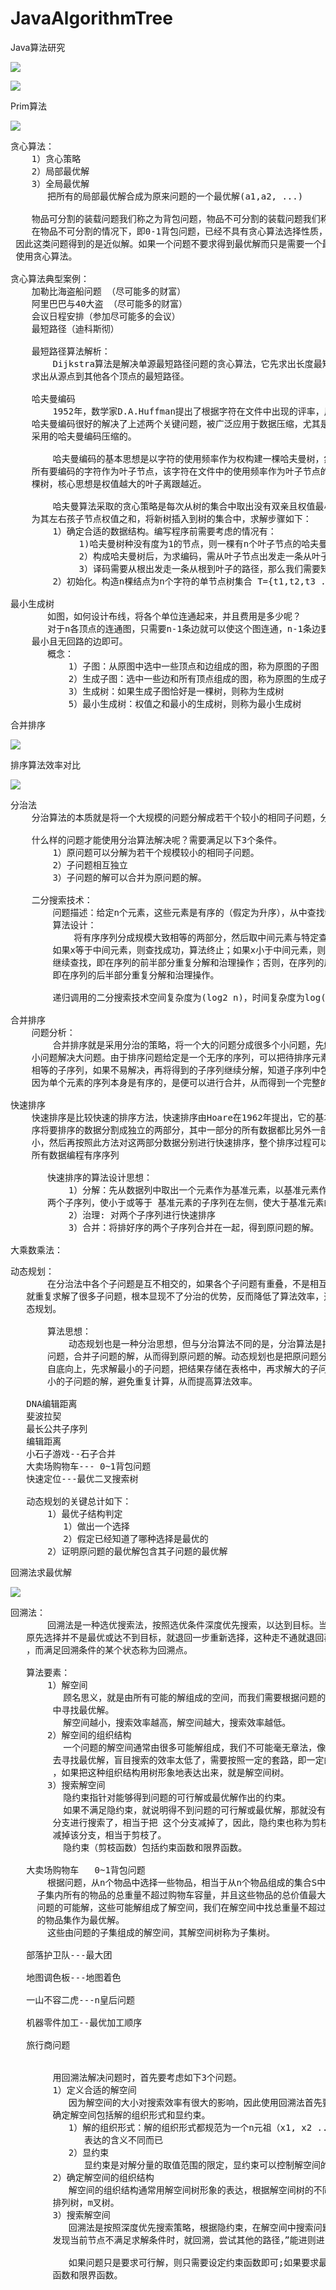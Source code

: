 # JavaAlgorithmTree
Java算法研究

![](https://i.imgur.com/Mpj6E7M.png)

![](https://i.imgur.com/QPYXXqR.png)

Prim算法

![](https://i.imgur.com/KREBxHI.png)

<pre>
贪心算法：
    1）贪心策略
    2）局部最优解
    3）全局最优解
       把所有的局部最优解合成为原来问题的一个最优解(a1,a2, ...)

    物品可分割的装载问题我们称之为背包问题，物品不可分割的装载问题我们称之为0-1背包问题。
    在物品不可分割的情况下，即0-1背包问题，已经不具有贪心算法选择性质，原问题的整体最优解无法通过一些列局部最优的选择得到，
 因此这类问题得到的是近似解。如果一个问题不要求得到最优解而只是需要一个最优解的近似解，则不管该问题有没有贪心选择性质，都可以
 使用贪心算法。

贪心算法典型案例：
    加勒比海盗船问题 （尽可能多的财富）
    阿里巴巴与40大盗 （尽可能多的财富）
    会议日程安排（参加尽可能多的会议）
    最短路径（迪科斯彻）

    最短路径算法解析：
        Dijkstra算法是解决单源最短路径问题的贪心算法，它先求出长度最短的一条路径，再参照最短路径求出长度次短的一条路径，直到
    求出从源点到其他各个顶点的最短路径。

    哈夫曼编码
        1952年，数学家D.A.Huffman提出了根据字符在文件中出现的评率，用0,1的数字串表示各字符的最佳编码方式，称为哈夫曼编码，
    哈夫曼编码很好的解决了上述两个关键问题，被广泛应用于数据压缩，尤其是远距离通信和大容量数据存储方面，常用的JPEG图片就是
    采用的哈夫曼编码压缩的。

        哈夫曼编码的基本思想是以字符的使用频率作为权构建一棵哈夫曼树，然后利用哈夫曼树对字符进行编码。构造一棵哈夫曼树，是将
    所有要编码的字符作为叶子节点，该字符在文件中的使用频率作为叶子节点的权值，以自底向上的方式，通过n-1次的合并运算后构造一
    棵树，核心思想是权值越大的叶子离跟越近。

        哈夫曼算法采取的贪心策略是每次从树的集合中取出没有双亲且权值最小的两棵树作为左右子树，构造一棵新树，新树根节点的权值
    为其左右孩子节点权值之和，将新树插入到树的集合中，求解步骤如下：
        1）确定合适的数据结构。编写程序前需要考虑的情况有：
             1)哈夫曼树种没有度为1的节点，则一棵有n个叶子节点的哈夫曼树公有 2n-1 个节点（n-1次的合并，每次产生一个新节点）。
             2）构成哈夫曼树后，为求编码，需从叶子节点出发走一条从叶子到根的路径
             3）译码需要从根出发走一条从根到叶子的路径，那么我们需要知道每个结点的权值，双亲，左孩子，右孩子和结点的信息。
        2）初始化。构造n棵结点为n个字符的单节点树集合 T={t1,t2,t3 ... tn},每棵树只有一个带权的根节点，权值为该字符的使用频率

最小生成树
       如图，如何设计布线，将各个单位连通起来，并且费用是多少呢？
       对于n各顶点的连通图，只需要n-1条边就可以使这个图连通，n-1条边要想保证图连通，就必须不含回路，所以我们只需要找出 n-1条权值
    最小且无回路的边即可。
       概念：
           1）子图：从原图中选中一些顶点和边组成的图，称为原图的子图
           2）生成子图：选中一些边和所有顶点组成的图，称为原图的生成子图
           3）生成树：如果生成子图恰好是一棵树，则称为生成树
           5）最小生成树：权值之和最小的生成树，则称为最小生成树
</pre>

合并排序

![](https://i.imgur.com/2RsIgGm.png)

排序算法效率对比

![](https://i.imgur.com/LtZ30bQ.png)

<pre>
分治法
    分治算法的本质就是将一个大规模的问题分解成若干个较小的相同子问题，分而治之。

    什么样的问题才能使用分治算法解决呢？需要满足以下3个条件。
        1）原问题可以分解为若干个规模较小的相同子问题。
        2）子问题相互独立
        3）子问题的解可以合并为原问题的解。

    二分搜索技术：
        问题描述：给定n个元素，这些元素是有序的（假定为升序），从中查找特定元素x
        算法设计：
            将有序序列分成规模大致相等的两部分，然后取中间元素与特定查找元素x进行比较，
        如果x等于中间元素，则查找成功，算法终止；如果x小于中间元素，则在序列的前半部分
        继续查找，即在序列的前半部分重复分解和治理操作；否则，在序列的后半部分继续查找，
        即在序列的后半部分重复分解和治理操作。

        递归调用的二分搜索技术空间复杂度为(log2 n)，时间复杂度为log(2, n)

合并排序
    问题分析：
        合并排序就是采用分治的策略，将一个大的问题分成很多个小问题，先解决小问题，再通过
    小问题解决大问题。由于排序问题给定是一个无序的序列，可以把待排序元素分解成两个规模大致
    相等的子序列，如果不易解决，再将得到的子序列继续分解，知道子序列中包含的元素个数为1。
    因为单个元素的序列本身是有序的，是便可以进行合并，从而得到一个完整的有序序列。

快速排序
    快速排序是比较快速的排序方法，快速排序由Hoare在1962年提出，它的基本思想是通过一组排
    序将要排序的数据分割成独立的两部分，其中一部分的所有数据都比另外一部分的所有数据都要
    小，然后再按照此方法对这两部分数据分别进行快速排序，整个排序过程可以递归进行，以此使
    所有数据编程有序序列
   
       快速排序的算法设计思想：
           1）分解：先从数据列中取出一个元素作为基准元素，以基准元素作为标准，将问题分解为
       两个子序列，使小于或等于 基准元素的子序列在左侧，使大于基准元素的子序列在右侧。
           2）治理: 对两个子序列进行快速排序
           3）合并：将排好序的两个子序列合并在一起，得到原问题的解。

大乘数乘法：  
</pre>

<pre>
动态规划：
       在分治法中各个子问题是互不相交的，如果各个子问题有重叠，不是相互独立的，那么分治法
   就重复求解了很多子问题，根本显现不了分治的优势，反而降低了算法效率，这个时候可以使用动
   态规划。

       算法思想：
           动态规划也是一种分治思想，但与分治算法不同的是，分治算法是把原问题分解为若干子
       问题，合并子问题的解，从而得到原问题的解。动态规划也是把原问题分解为若干子问题，然后
       自底向上，先求解最小的子问题，把结果存储在表格中，再求解大的子问题，直接从表格中查询
       小的子问题的解，避免重复计算，从而提高算法效率。

   DNA编辑距离
   斐波拉契
   最长公共子序列
   编辑距离
   小石子游戏--石子合并
   大卖场购物车--- 0~1背包问题
   快速定位---最优二叉搜索树

   动态规划的关键总计如下：
       1）最优子结构判定
          1）做出一个选择
          2）假定已经知道了哪种选择是最优的
       2）证明原问题的最优解包含其子问题的最优解
</pre>

回溯法求最优解

![](https://i.imgur.com/Rc7xBZL.png)

<pre>
回溯法：
       回溯法是一种选优搜索法，按照选优条件深度优先搜索，以达到目标。当搜索到某一步时，发现
   原先选择并不是最优或达不到目标，就退回一步重新选择，这种走不通就退回再走的技术称为回溯法
   ，而满足回溯条件的某个状态称为回溯点。

   算法要素：
       1）解空间
          顾名思义，就是由所有可能的解组成的空间，而我们需要根据问题的约束条件，在解空间
        中寻找最优解。
          解空间越小，搜索效率越高，解空间越大，搜索效率越低。
       2）解空间的组织结构
          一个问题的解空间通常由很多可能解组成，我们不可能毫无章法，像无头苍蝇一样乱飞乱撞
        去寻找最优解，盲目搜索的效率太低了，需要按照一定的套路，即一定的组织结构搜索最优解
        ，如果把这种组织结构用树形象地表达出来，就是解空间树。
       3）搜索解空间
          隐约束指针对能够得到问题的可行解或最优解作出的约束。
          如果不满足隐约束，就说明得不到问题的可行解或最优解，那就没有必要再沿着该节点的
        分支进行搜索了，相当于把 这个分支减掉了，因此，隐约束也称为剪枝函数，实质上不是
        减掉该分支，相当于剪枝了。
          隐约束（剪枝函数）包括约束函数和限界函数。

   大卖场购物车   0~1背包问题
       根据问题，从n个物品中选择一些物品，相当于从n个物品组成的集合S中找到一个子集，这个
     子集内所有的物品的总重量不超过购物车容量，并且这些物品的总价值最大，S的所有的子集都是
     问题的可能解，这些可能解组成了解空间，我们在解空间中找总重量不超过购物车容量且价值最大
     的物品集作为最优解。
       这些由问题的子集组成的解空间，其解空间树称为子集树。

   部落护卫队---最大团

   地图调色板---地图着色

   一山不容二虎---n皇后问题

   机器零件加工--最优加工顺序

   旅行商问题

   
        用回溯法解决问题时，首先要考虑如下3个问题。
        1）定义合适的解空间
           因为解空间的大小对搜索效率有很大的影响，因此使用回溯法首先要定义合适的解空间，
        确定解空间包括解的组织形式和显约束。
           1）解的组织形式：解的组织形式都规范为一个n元祖（x1, x2 ... xn）,只是具体问题
              表达的含义不同而已
           2）显约束
              显约束是对解分量的取值范围的限定，显约束可以控制解空间的大小。
        2）确定解空间的组织结构
           解空间的组织结构通常用解空间树形象的表达，根据解空间树的不同，解空间氛围子集树，
        排列树，m叉树。
        3）搜索解空间
           回溯法是按照深度优先搜索策略，根据隐约束，在解空间中搜索问题的可行解或最优解。当
        发现当前节点不满足求解条件时，就回溯，尝试其他的路径，”能进则进，进不了则退，换不了则退“

           如果问题只是要求可行解，则只需要设定约束函数即可;如果要求最优解，则需要设定约束
        函数和限界函数。
</pre>